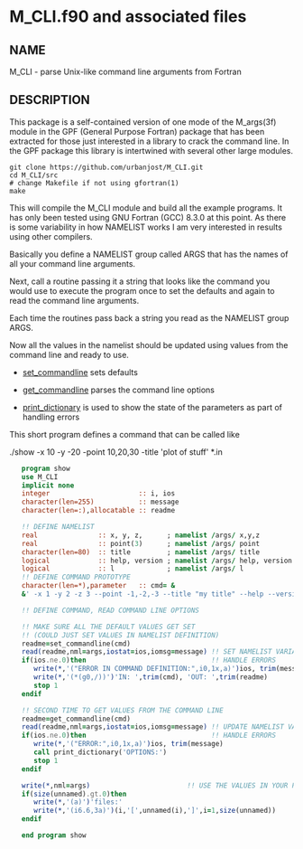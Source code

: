 
# M_CLI.f90 and associated files

## NAME

   M_CLI - parse Unix-like command line arguments from Fortran

## DESCRIPTION

This package is a self-contained version of one mode of the M_args(3f)
module in the GPF (General Purpose Fortran) package that has been
extracted for those just interested in a library to crack the command
line. In the GPF package this library is intertwined with several other
large modules.

    git clone https://github.com/urbanjost/M_CLI.git
    cd M_CLI/src
    # change Makefile if not using gfortran(1)
    make

This will compile the M_CLI module and build all the example programs.
It has only been tested using GNU Fortran (GCC) 8.3.0 at this point.
As there is some variability in how NAMELIST works I am very interested
in results using other compilers.

Basically you define a NAMELIST group called ARGS that has the names of
all your command line arguments.

Next, call a routine passing it a string that looks like the command
you would use to execute the program once to set the defaults and
again to read the command line arguments.

Each time the routines pass back a string you read as the NAMELIST group
ARGS.

Now all the values in the namelist should be updated using values from the
command line and ready to use.

- [set_commandline](md/set_commandline.md) sets defaults

- [get_commandline](md/get_commandline.md) parses the command line options

- [print_dictionary](md/print_dictionary.md) is used to show the state
  of the parameters as part of handling errors

This short program defines a command that can be called like

   ./show -x 10 -y -20 -point 10,20,30 -title 'plot of stuff' *.in

```fortran
   program show
   use M_CLI
   implicit none
   integer                      :: i, ios
   character(len=255)           :: message
   character(len=:),allocatable :: readme

   !! DEFINE NAMELIST
   real               :: x, y, z,      ; namelist /args/ x,y,z
   real               :: point(3)      ; namelist /args/ point
   character(len=80)  :: title         ; namelist /args/ title
   logical            :: help, version ; namelist /args/ help, version
   logical            :: l             ; namelist /args/ l
   !! DEFINE COMMAND PROTOTYPE
   character(len=*),parameter   :: cmd= &
   &' -x 1 -y 2 -z 3 --point -1,-2,-3 --title "my title" --help --version -l')

   !! DEFINE COMMAND, READ COMMAND LINE OPTIONS

   !! MAKE SURE ALL THE DEFAULT VALUES GET SET 
   !! (COULD JUST SET VALUES IN NAMELIST DEFINITION)
   readme=set_commandline(cmd)
   read(readme,nml=args,iostat=ios,iomsg=message) !! SET NAMELIST VARIABLE DEFAULTS
   if(ios.ne.0)then                               !! HANDLE ERRORS
      write(*,'("ERROR IN COMMAND DEFINITION:",i0,1x,a)')ios, trim(message)
      write(*,'(*(g0,/))')'IN: ',trim(cmd), 'OUT: ',trim(readme)
      stop 1
   endif

   !! SECOND TIME TO GET VALUES FROM THE COMMAND LINE
   readme=get_commandline(cmd)
   read(readme,nml=args,iostat=ios,iomsg=message) !! UPDATE NAMELIST VARIABLES
   if(ios.ne.0)then                               !! HANDLE ERRORS
      write(*,'("ERROR:",i0,1x,a)')ios, trim(message)
      call print_dictionary('OPTIONS:')
      stop 1
   endif

   write(*,nml=args)                        !! USE THE VALUES IN YOUR PROGRAM.
   if(size(unnamed).gt.0)then
      write(*,'(a)')'files:'
      write(*,'(i6.6,3a)')(i,'[',unnamed(i),']',i=1,size(unnamed))
   endif

   end program show
```
